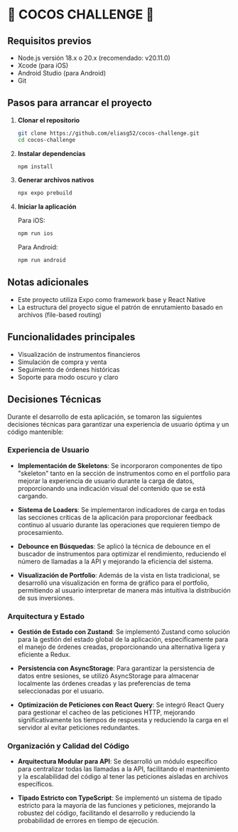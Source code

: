 # 🥥 COCOS CHALLENGE 🥥

## Requisitos previos

- Node.js versión 18.x o 20.x (recomendado: v20.11.0)
- Xcode (para iOS)
- Android Studio (para Android)
- Git

## Pasos para arrancar el proyecto

1. **Clonar el repositorio**

   ```bash
   git clone https://github.com/eliasg52/cocos-challenge.git
   cd cocos-challenge
   ```

2. **Instalar dependencias**

   ```bash
   npm install
   ```

3. **Generar archivos nativos**

   ```bash
   npx expo prebuild
   ```

4. **Iniciar la aplicación**

   Para iOS:

   ```bash
   npm run ios
   ```

   Para Android:

   ```bash
   npm run android
   ```

## Notas adicionales

- Este proyecto utiliza Expo como framework base y React Native
- La estructura del proyecto sigue el patrón de enrutamiento basado en archivos (file-based routing)

## Funcionalidades principales

- Visualización de instrumentos financieros
- Simulación de compra y venta
- Seguimiento de órdenes históricas
- Soporte para modo oscuro y claro

## Decisiones Técnicas

Durante el desarrollo de esta aplicación, se tomaron las siguientes decisiones técnicas para garantizar una experiencia de usuario óptima y un código mantenible:

### Experiencia de Usuario

- **Implementación de Skeletons**: Se incorporaron componentes de tipo "skeleton" tanto en la sección de instrumentos como en el portfolio para mejorar la experiencia de usuario durante la carga de datos, proporcionando una indicación visual del contenido que se está cargando.

- **Sistema de Loaders**: Se implementaron indicadores de carga en todas las secciones críticas de la aplicación para proporcionar feedback continuo al usuario durante las operaciones que requieren tiempo de procesamiento.

- **Debounce en Búsquedas**: Se aplicó la técnica de debounce en el buscador de instrumentos para optimizar el rendimiento, reduciendo el número de llamadas a la API y mejorando la eficiencia del sistema.

- **Visualización de Portfolio**: Además de la vista en lista tradicional, se desarrolló una visualización en forma de gráfico para el portfolio, permitiendo al usuario interpretar de manera más intuitiva la distribución de sus inversiones.

### Arquitectura y Estado

- **Gestión de Estado con Zustand**: Se implementó Zustand como solución para la gestión del estado global de la aplicación, específicamente para el manejo de órdenes creadas, proporcionando una alternativa ligera y eficiente a Redux.

- **Persistencia con AsyncStorage**: Para garantizar la persistencia de datos entre sesiones, se utilizó AsyncStorage para almacenar localmente las órdenes creadas y las preferencias de tema seleccionadas por el usuario.

- **Optimización de Peticiones con React Query**: Se integró React Query para gestionar el cacheo de las peticiones HTTP, mejorando significativamente los tiempos de respuesta y reduciendo la carga en el servidor al evitar peticiones redundantes.

### Organización y Calidad del Código

- **Arquitectura Modular para API**: Se desarrolló un módulo específico para centralizar todas las llamadas a la API, facilitando el mantenimiento y la escalabilidad del código al tener las peticiones aisladas en archivos específicos.

- **Tipado Estricto con TypeScript**: Se implementó un sistema de tipado estricto para la mayoría de las funciones y peticiones, mejorando la robustez del código, facilitando el desarrollo y reduciendo la probabilidad de errores en tiempo de ejecución.
